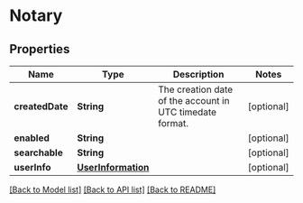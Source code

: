 # Notary

## Properties
Name | Type | Description | Notes
------------ | ------------- | ------------- | -------------
**createdDate** | **String** | The creation date of the account in UTC timedate format. | [optional] 
**enabled** | **String** |  | [optional] 
**searchable** | **String** |  | [optional] 
**userInfo** | [**UserInformation**](UserInformation.md) |  | [optional] 

[[Back to Model list]](../README.md#documentation-for-models) [[Back to API list]](../README.md#documentation-for-api-endpoints) [[Back to README]](../README.md)


